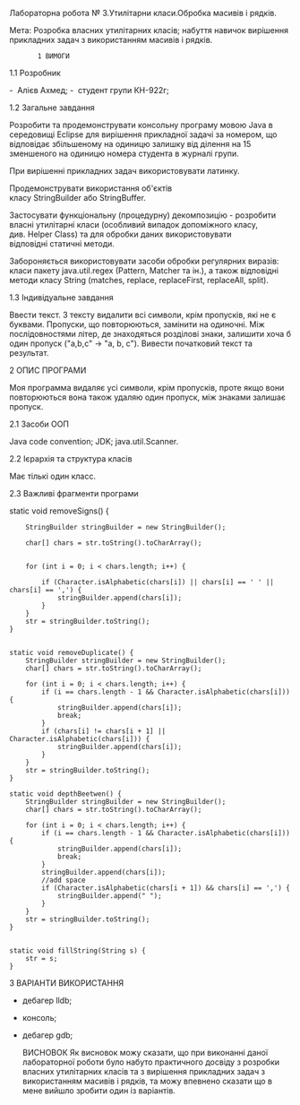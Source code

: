 Лабораторна робота № 3.Утилітарни класи.Обробка масивів і рядків.

Мета: Розробка власних утилітарних класів; набуття навичок вирішення прикладних задач з використанням масивів і рядків.

           1 ВИМОГИ

1.1 Розробник

-  Алієв Ахмед;
-  студент групи КН-922г;

1.2 Загальне завдання

Розробити та продемонструвати консольну програму мовою Java в середовищі Eclipse для вирішення прикладної задачі за номером, що відповідає збільшеному на одиницю залишку від ділення на 15 зменшеного на одиницю номера студента в журналі групи.

При вирішенні прикладних задач використовувати латинку.

Продемонструвати використання об'єктів класу StringBuilder або StringBuffer.

Застосувати функціональну (процедурну) декомпозицію - розробити власні утилітарні класи (особливий випадок допоміжного класу, див. Helper Class) та для обробки даних використовувати відповідні статичні методи.

Забороняється використовувати засоби обробки регулярних виразів: класи пакету java.util.regex (Pattern, Matcher та ін.), а також відповідні методи класу String (matches, replace, replaceFirst, replaceAll, split).

1.3 Індивідуальне завдання

Ввести текст. З тексту видалити всі символи, крім пропусків, які не є буквами. Пропуски, що повторюються, замінити на одиночні. Між послідовностями літер, де знаходяться розділові знаки, залишити хоча б один пропуск ("a,b,c" -> "a, b, c"). Вивести початковий текст та результат.

2 ОПИС ПРОГРАМИ

Моя программа видаляє усі символи, крім пропусків, проте якщо вони повторюються вона також удаляю один пропуск, між знаками залишає пропуск.

2.1 Засоби ООП

Java code convention;
JDK;
java.util.Scanner.

2.2 Ієрархія та структура класів

Має тількі один класс.

  
2.3 Важливі фрагменти програми

static void removeSigns() {

        StringBuilder stringBuilder = new StringBuilder();

        char[] chars = str.toString().toCharArray();


        for (int i = 0; i < chars.length; i++) {

            if (Character.isAlphabetic(chars[i]) || chars[i] == ' ' || chars[i] == ',') {
                stringBuilder.append(chars[i]);
            }
        }
        str = stringBuilder.toString();
    }


    static void removeDuplicate() {
        StringBuilder stringBuilder = new StringBuilder();
        char[] chars = str.toString().toCharArray();

        for (int i = 0; i < chars.length; i++) {
            if (i == chars.length - 1 && Character.isAlphabetic(chars[i])) {
                stringBuilder.append(chars[i]);
                break;
            }
            if (chars[i] != chars[i + 1] || Character.isAlphabetic(chars[i])) {
                stringBuilder.append(chars[i]);
            }
        }
        str = stringBuilder.toString();
    }

    static void depthBeetwen() {
        StringBuilder stringBuilder = new StringBuilder();
        char[] chars = str.toString().toCharArray();

        for (int i = 0; i < chars.length; i++) {
            if (i == chars.length - 1 && Character.isAlphabetic(chars[i])) {
                stringBuilder.append(chars[i]);
                break;
            }
            stringBuilder.append(chars[i]);
            //add space
            if (Character.isAlphabetic(chars[i + 1]) && chars[i] == ',') {
                stringBuilder.append(" ");
            }
        }
        str = stringBuilder.toString();
    }


    static void fillString(String s) {
        str = s;
    }





3 ВАРІАНТИ ВИКОРИСТАННЯ

- дебагер lldb;
- консоль;
- дебагер gdb;

  ВИСНОВОК
  Як висновок можу сказати, що при виконанні даної лабораторної роботи було набуто практичного досвіду з розробки власних утилітарних класів та з вирішення прикладних задач з використанням масивів і рядків, та можу впевнено сказати що в мене вийшло зробити один із варіантів.
